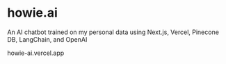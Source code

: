 # howie.ai
An AI chatbot trained on my personal data using Next.js, Vercel, Pinecone DB, LangChain, and OpenAI

howie-ai.vercel.app

